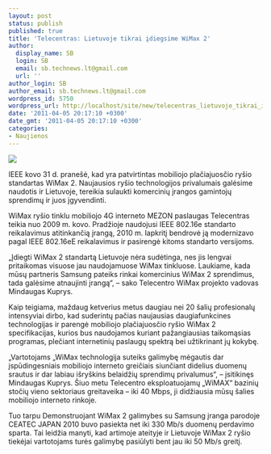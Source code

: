 ```yaml
---
layout: post
status: publish
published: true
title: 'Telecentras: Lietuvoje tikrai įdiegsime WiMax 2'
author:
  display_name: SB
  login: SB
  email: sb.technews.lt@gmail.com
  url: ''
author_login: SB
author_email: sb.technews.lt@gmail.com
wordpress_id: 5750
wordpress_url: http://localhost/site/new/telecentras_lietuvoje_tikrai_idiegsime_wimax_2/
date: '2011-04-05 20:17:10 +0300'
date_gmt: '2011-04-05 20:17:10 +0300'
categories:
- Naujienos
---
```

<div class="imgright"><img src="http://technews.lt/upload/wimax-city.jpg"  /></div>
<p>IEEE kovo 31 d. pranešė, kad yra patvirtintas mobiliojo plačiajuosčio ryšio standartas WiMax 2. Naujausios ryšio technologijos privalumais galėsime naudotis ir Lietuvoje, tereikia sulaukti komercinių įrangos gamintojų sprendimų ir juos įgyvendinti. </p>
<p>WiMax ryšio tinklu mobiliojo 4G interneto MEZON paslaugas Telecentras teikia nuo 2009 m. kovo. Pradžioje naudojusi IEEE 802.16e standarto reikalavimus atitinkančią įrangą, 2010 m. lapkritį bendrovė ją modernizavo pagal IEEE 802.16eE reikalavimus ir pasirengė kitoms standarto versijoms.</p>
<p>„Įdiegti WiMax 2 standartą Lietuvoje nėra sudėtinga, nes jis lengvai pritaikomas visuose jau naudojamuose WiMax tinkluose. Laukiame, kada mūsų partneris Samsung pateiks rinkai komercinius WiMax 2 sprendimus, tada galėsime atnaujinti įrangą“, – sako Telecentro WiMax projekto vadovas Mindaugas Kuprys.</p>
<p>Kaip teigiama, maždaug ketverius metus daugiau nei 20 šalių profesionalų intensyviai dirbo, kad suderintų pačias naujausias daugiafunkcines technologijas ir parengė mobiliojo plačiajuosčio ryšio WiMax 2 specifikacijas, kurios bus naudojamos kuriant pažangiausias taikomąsias programas, plečiant internetinių paslaugų spektrą bei užtikrinant jų kokybę.</p>
<p>„Vartotojams „WiMax technologija suteiks galimybę mėgautis dar įspūdingesniais mobiliojo interneto greičiais siunčiant didelius duomenų srautus ir dar labiau išryškins belaidžių sprendimų privalumus“, – įsitikinęs Mindaugas Kuprys. Šiuo metu Telecentro eksploatuojamų „WiMAX“ bazinių stočių vieno sektoriaus greitaveika – iki 40 Mbps, ji didžiausia mūsų šalies mobiliojo interneto rinkoje.</p>
<p>Tuo tarpu Demonstruojant WiMax 2 galimybes su Samsung įranga parodoje CEATEC JAPAN 2010 buvo pasiekta net iki 330 Mb/s duomenų perdavimo sparta. Tai leidžia manyti, kad artimoje ateityje ir Lietuvoje WiMax 2 ryšio tiekėjai vartotojams turės galimybę pasiūlyti bent jau iki 50 Mb/s greitį.</p>
